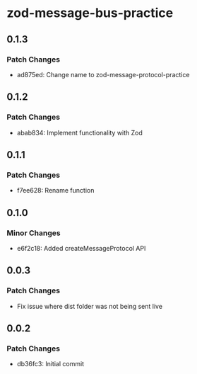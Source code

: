 # zod-message-bus-practice

## 0.1.3

### Patch Changes

- ad875ed: Change name to zod-message-protocol-practice

## 0.1.2

### Patch Changes

- abab834: Implement functionality with Zod

## 0.1.1

### Patch Changes

- f7ee628: Rename function

## 0.1.0

### Minor Changes

- e6f2c18: Added createMessageProtocol API

## 0.0.3

### Patch Changes

- Fix issue where dist folder was not being sent live

## 0.0.2

### Patch Changes

- db36fc3: Initial commit
